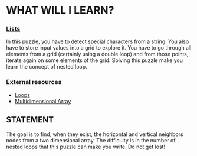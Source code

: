 # WHAT WILL I LEARN?
### [Lists](https://www.codingame.com/learn/lists)
In this puzzle, you have to detect special characters from a string. You also have to store input values into a grid to explore it. You have to go through all elements from a grid (certainly using a double loop) and from those points, iterate again on some elements of the grid. Solving this puzzle make you learn the concept of nested loop.

### External resources
- [Loops](https://en.wikipedia.org/wiki/Control_flow#Loops)
- [Multidimensional Array](https://en.wikipedia.org/wiki/Array_data_structure#Multidimensional_arrays)

## STATEMENT
The goal is to find, when they exist, the horizontal and vertical neighbors nodes from a two dimensional array. The difficulty is in the number of nested loops that this puzzle can make you write. Do not get lost!
